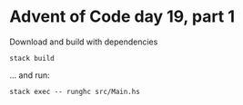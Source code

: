 # Advent of Code day 19, part 1

Download and build with dependencies
```
stack build
```

... and run:
```
stack exec -- runghc src/Main.hs
```
